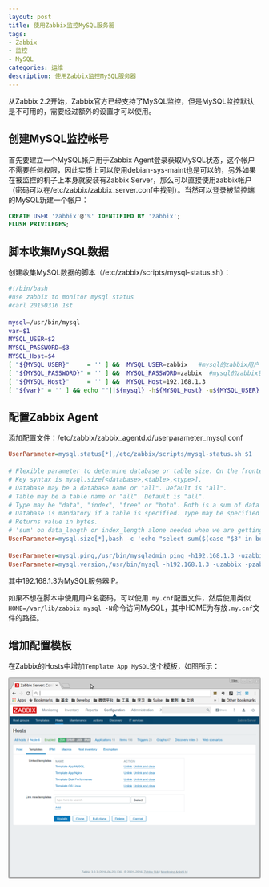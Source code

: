 ```yaml
---
layout: post
title: 使用Zabbix监控MySQL服务器
tags:
- Zabbix
- 监控
- MySQL
categories: 运维
description: 使用Zabbix监控MySQL服务器
---
```


从Zabbix 2.2开始，Zabbix官方已经支持了MySQL监控，但是MySQL监控默认是不可用的，需要经过额外的设置才可以使用。

## 创建MySQL监控帐号

首先要建立一个MySQL帐户用于Zabbix Agent登录获取MySQL状态，这个帐户不需要任何权限，因此实质上可以使用debian-sys-maint也是可以的，另外如果在被监控的机子上本身就安装有Zabbix Server，那么可以直接使用zabbix帐户（密码可以在/etc/zabbix/zabbix_server.conf中找到）。当然可以登录被监控端的MySQL新建一个帐户：

```sql
CREATE USER 'zabbix'@'%' IDENTIFIED BY 'zabbix';
FLUSH PRIVILEGES;
```

## 脚本收集MySQL数据

创建收集MySQL数据的脚本（/etc/zabbix/scripts/mysql-status.sh）：
```bash
#!/bin/bash
#use zabbix to monitor mysql status
#carl 20150316 1st

mysql=/usr/bin/mysql
var=$1
MYSQL_USER=$2
MYSQL_PASSWORD=$3
MYSQL_Host=$4
[ "${MYSQL_USER}"     = '' ] &&  MYSQL_USER=zabbix   #mysql的zabbix用户
[ "${MYSQL_PASSWORD}" = '' ] &&  MYSQL_PASSWORD=zabbix  #mysql的zabbix密码
[ "${MYSQL_Host}"     = '' ] &&  MYSQL_Host=192.168.1.3
[ "${var}" = '' ] && echo ""||${mysql} -h${MYSQL_Host} -u${MYSQL_USER} -p${MYSQL_PASSWORD} -e 'show global status' 2>/dev/null |grep -v Variable_name|grep "\b${var}\b"|awk '{print $2}'
```

## 配置Zabbix Agent

添加配置文件：/etc/zabbix/zabbix_agentd.d/userparameter_mysql.conf

```ini
UserParameter=mysql.status[*],/etc/zabbix/scripts/mysql-status.sh $1

# Flexible parameter to determine database or table size. On the frontend side, use keys like mysql.size[zabbix,history,data].
# Key syntax is mysql.size[<database>,<table>,<type>].
# Database may be a database name or "all". Default is "all".
# Table may be a table name or "all". Default is "all".
# Type may be "data", "index", "free" or "both". Both is a sum of data and index. Default is "both".
# Database is mandatory if a table is specified. Type may be specified always.
# Returns value in bytes.
# 'sum' on data_length or index_length alone needed when we are getting this information for whole database instead of a single table
UserParameter=mysql.size[*],bash -c 'echo "select sum($(case "$3" in both|"") echo "data_length+index_length";; data|index) echo "$3_length";; free) echo "data_free";; esac)) from information_schema.tables$([[ "$1" = "all" || ! "$1" ]] || echo " where table_schema=\"$1\"")$([[ "$2" = "all" || ! "$2" ]] || echo "and table_name=\"$2\"");" | HOME=/var/lib/zabbix mysql -N'

UserParameter=mysql.ping,/usr/bin/mysqladmin ping -h192.168.1.3 -uzabbix -pzabbix|grep alive|wc -l
UserParameter=mysql.version,/usr/bin/mysql -h192.168.1.3 -uzabbix -pzabbix -e "select version();"|awk 'END {print}'
```
其中192.168.1.3为MySQL服务器IP。

如果不想在脚本中使用用户名密码，可以使用`.my.cnf`配置文件，然后使用类似`HOME=/var/lib/zabbix mysql -N`命令访问MySQL，其中HOME为存放`.my.cnf`文件的路径。

## 增加配置模板

在Zabbix的Hosts中增加`Template App MySQL`这个模板，如图所示：

![](/upload/images/12.png)
